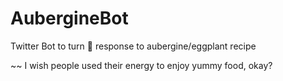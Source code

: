 # AubergineBot
Twitter Bot to turn 🍆 response to aubergine/eggplant recipe

~~ I wish people used their energy to enjoy yummy food, okay?